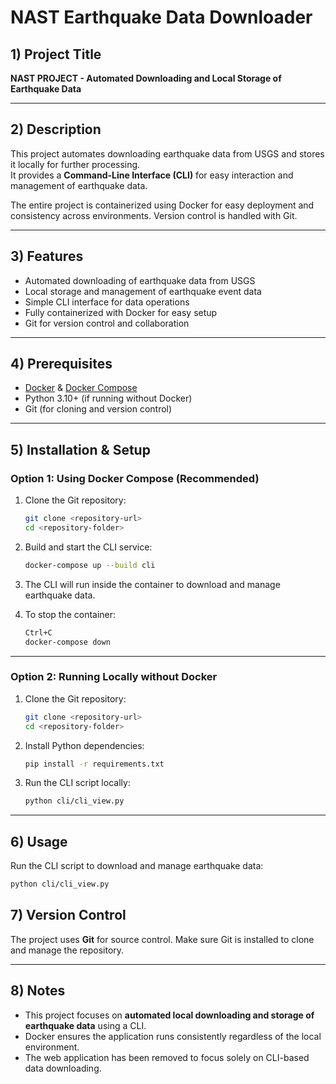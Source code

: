 # NAST Earthquake Data Downloader

## 1) Project Title  
**NAST PROJECT - Automated Downloading and Local Storage of Earthquake Data**

---

## 2) Description  
This project automates downloading earthquake data from USGS and stores it locally for further processing.  
It provides a **Command-Line Interface (CLI)** for easy interaction and management of earthquake data.

The entire project is containerized using Docker for easy deployment and consistency across environments. Version control is handled with Git.

---

## 3) Features  
- Automated downloading of earthquake data from USGS  
- Local storage and management of earthquake event data  
- Simple CLI interface for data operations  
- Fully containerized with Docker for easy setup  
- Git for version control and collaboration  

---

## 4) Prerequisites  
- [Docker](https://docs.docker.com/get-docker/) & [Docker Compose](https://docs.docker.com/compose/install/)  
- Python 3.10+ (if running without Docker)  
- Git (for cloning and version control)

---

## 5) Installation & Setup

### Option 1: Using Docker Compose (Recommended)

1. Clone the Git repository:
    ```bash
    git clone <repository-url>
    cd <repository-folder>
    ```

2. Build and start the CLI service:
    ```bash
    docker-compose up --build cli
    ```

3. The CLI will run inside the container to download and manage earthquake data.

4. To stop the container:
    ```bash
    Ctrl+C
    docker-compose down
    ```

---

### Option 2: Running Locally without Docker

1. Clone the Git repository:
    ```bash
    git clone <repository-url>
    cd <repository-folder>
    ```

2. Install Python dependencies:
    ```bash
    pip install -r requirements.txt
    ```

3. Run the CLI script locally:
    ```bash
    python cli/cli_view.py
    ```

---

## 6) Usage

Run the CLI script to download and manage earthquake data:

```bash
python cli/cli_view.py
```

## 7) Version Control

The project uses **Git** for source control. Make sure Git is installed to clone and manage the repository.

---

## 8) Notes

- This project focuses on **automated local downloading and storage of earthquake data** using a CLI.  
- Docker ensures the application runs consistently regardless of the local environment.  
- The web application has been removed to focus solely on CLI-based data downloading.
